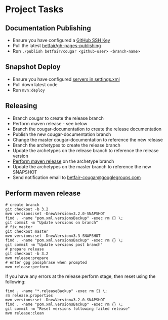 Project Tasks
=============

Documentation Publishing
------------------------
* Ensure you have configured a [GitHub SSH Key](https://help.github.com/articles/generating-ssh-keys)
* Pull the latest [betfair/gh-pages-publishing](https://github.com/betfair/gh-pages-publishing)
* Run ```./publish betfair/cougar <github-user> <branch-name>```

Snapshot Deploy
---------------
* Ensure you have configured [servers in settings.xml](https://docs.sonatype.org/display/Repository/Sonatype+OSS+Maven+Repository+Usage+Guide)
* Pull down latest code
* Run ```mvn:deploy```

Releasing
---------
* Branch cougar to create the release branch
* Perform maven release - see below
* Branch the cougar-documentation to create the release documentation
* Publish the new cougar-documentation branch
* Change the master cougar-documentation to reference the new release
* Branch the archetypes to create the release branch
* Update the archetypes on the release branch to reference the release version
* [Perform maven release](https://docs.sonatype.org/display/Repository/Sonatype+OSS+Maven+Repository+Usage+Guide) on the archetype branch
* Update the archetypes on the master branch to reference the new SNAPSHOT
* Send notification email to betfair-cougar@googlegroups.com

Perform maven release
---------------------
```
# create branch
git checkout -b 3.2
mvn versions:set -DnewVersion=3.2.0-SNAPSHOT
find . -name "pom.xml.versionsBackup" -exec rm {} \;
git commit -m "Update versions on branch"
# fix master
git checkout master
mvn versions:set -DnewVersion=3.3-SNAPSHOT
find . -name "pom.xml.versionsBackup" -exec rm {} \;
git commit -m "Update versions post branch"
# prepare release
git checkout -b 3.2
mvn release:prepare
# enter gpg passphrase when prompted
mvn release:perform
```

If you have any errors at the release:perform stage, then reset using the following:
```
find . -name "*.releaseBackup" -exec rm {} \;
rm release.properties
mvn versions:set -DnewVersion=3.2.0-SNAPSHOT
find . -name "pom.xml.versionsBackup" -exec rm {} \;
git commit -m "Reset versions following failed release"
mvn release:clean
```
